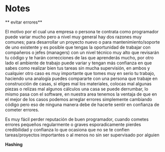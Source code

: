 # Notes


** evitar errores**

El motivo por el cual una empresa o persona te contrata como programador puede variar mucho pero a nivel muy general hay dos razones muy comunes; para desarrollar un proyecto nuevo o para mantenimiento/soporte de uno existente y es posible que tengas la oportunidad de trabajar con compañeros o jefes (managers) con un nivel técnico muy alto que revisarán tu código y te harán correcciones de las que aprenderás mucho, por otro lado el ambiente de trabajo puede variar y tengan más confianza en que sabes como realizar bien tus tareas sin mucha supervisión, en ambos y cualquier otro caso es muy importante que tomes muy en serio tu trabajo, haciendo una analogía puedes compararte con una persona que trabaje en construcción de casas, si eliges mal los materiales, colocas mal algunas piezas o relizas mal algunos cálculos una casa se puede derrumbar, lo mismo pasa con el software, en nuestra area tenemos la ventaja de que en el mejor de los casos podemos arreglar errores simplemente cambiando código pero eso de ninguna manera debe de hacerte sentir en confianza de cometer errores.

Es muy fácil perder reputación de buen programador, cuando cometes errores pequeños regularmente o graves esporadicamente pierdes credibilidad y confianza lo que ocasiona que no se te confien tareas/proyectos importantes o al menos no sin ser supervisado por alguien


**Hashing**

